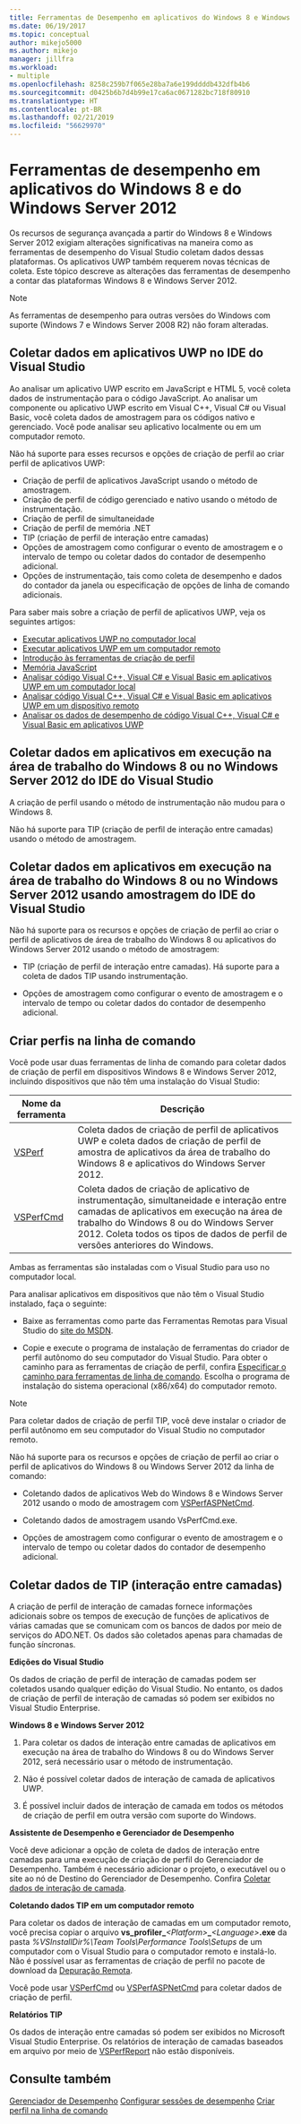 ```yaml
---
title: Ferramentas de Desempenho em aplicativos do Windows 8 e Windows Server 2012 | Microsoft Docs
ms.date: 06/19/2017
ms.topic: conceptual
author: mikejo5000
ms.author: mikejo
manager: jillfra
ms.workload:
- multiple
ms.openlocfilehash: 8258c259b7f065e28ba7a6e199ddddb432dfb4b6
ms.sourcegitcommit: d0425b6b7d4b99e17ca6ac0671282bc718f80910
ms.translationtype: HT
ms.contentlocale: pt-BR
ms.lasthandoff: 02/21/2019
ms.locfileid: "56629970"
---
```

# <a name="performance-tools-on-windows-8-and-windows-server-2012-applications"></a>Ferramentas de desempenho em aplicativos do Windows 8 e do Windows Server 2012

Os recursos de segurança avançada a partir do Windows 8 e Windows Server 2012 exigiam alterações significativas na maneira como as ferramentas de desempenho do Visual Studio coletam dados dessas plataformas. Os aplicativos UWP também requerem novas técnicas de coleta. Este tópico descreve as alterações das ferramentas de desempenho a contar das plataformas Windows 8 e Windows Server 2012.

> [!NOTE]
> As ferramentas de desempenho para outras versões do Windows com suporte (Windows 7 e Windows Server 2008 R2) não foram alteradas.

## <a name="collect-data-on-uwp-apps-from-the-visual-studio-ide"></a>Coletar dados em aplicativos UWP no IDE do Visual Studio

Ao analisar um aplicativo UWP escrito em JavaScript e HTML 5, você coleta dados de instrumentação para o código JavaScript. Ao analisar um componente ou aplicativo UWP escrito em Visual C++, Visual C# ou Visual Basic, você coleta dados de amostragem para os códigos nativo e gerenciado. Você pode analisar seu aplicativo localmente ou em um computador remoto.

Não há suporte para esses recursos e opções de criação de perfil ao criar perfil de aplicativos UWP:

- Criação de perfil de aplicativos JavaScript usando o método de amostragem.
- Criação de perfil de código gerenciado e nativo usando o método de instrumentação.
- Criação de perfil de simultaneidade
- Criação de perfil de memória .NET
- TIP (criação de perfil de interação entre camadas)
- Opções de amostragem como configurar o evento de amostragem e o intervalo de tempo ou coletar dados do contador de desempenho adicional.
- Opções de instrumentação, tais como coleta de desempenho e dados do contador da janela ou especificação de opções de linha de comando adicionais.

Para saber mais sobre a criação de perfil de aplicativos UWP, veja os seguintes artigos:

- [Executar aplicativos UWP no computador local](/visualstudio/debugger/start-a-debugging-session-for-a-store-app-in-visual-studio-vb-csharp-cpp-and-xaml)
- [Executar aplicativos UWP em um computador remoto](../debugger/run-windows-store-apps-on-a-remote-machine.md)
- [Introdução às ferramentas de criação de perfil](profiling-feature-tour.md)
- [Memória JavaScript](../profiling/javascript-memory.md)
- [Analisar código Visual C++, Visual C# e Visual Basic em aplicativos UWP em um computador local](https://msdn.microsoft.com/2d0c939e-0bac-48c5-b727-46f6c6113060)
- [Analisar código Visual C++, Visual C# e Visual Basic em aplicativos UWP em um dispositivo remoto](https://msdn.microsoft.com/b932a2be-11b0-40fd-b996-75c6b6a79d22)
- [Analisar os dados de desempenho de código Visual C++, Visual C# e Visual Basic em aplicativos UWP](https://msdn.microsoft.com/5de4a413-d924-425f-afc4-e1ecfb0fca18)

## <a name="collect-data-on-apps-running-on-the-windows-8-desktop-or-on-windows-server-2012-from-the-visual-studio-ide"></a>Coletar dados em aplicativos em execução na área de trabalho do Windows 8 ou no Windows Server 2012 do IDE do Visual Studio

A criação de perfil usando o método de instrumentação não mudou para o Windows 8.

Não há suporte para TIP (criação de perfil de interação entre camadas) usando o método de amostragem.

## <a name="collect-data-on-apps-running-on-the-windows-8-desktop-or-on-windows-server-2012-by-using-sampling-from-the-visual-studio-ide"></a>Coletar dados em aplicativos em execução na área de trabalho do Windows 8 ou no Windows Server 2012 usando amostragem do IDE do Visual Studio

Não há suporte para os recursos e opções de criação de perfil ao criar o perfil de aplicativos de área de trabalho do Windows 8 ou aplicativos do Windows Server 2012 usando o método de amostragem:

- TIP (criação de perfil de interação entre camadas). Há suporte para a coleta de dados TIP usando instrumentação.

- Opções de amostragem como configurar o evento de amostragem e o intervalo de tempo ou coletar dados do contador de desempenho adicional.

## <a name="profile-from-the-command-line"></a>Criar perfis na linha de comando

Você pode usar duas ferramentas de linha de comando para coletar dados de criação de perfil em dispositivos Windows 8 e Windows Server 2012, incluindo dispositivos que não têm uma instalação do Visual Studio:

|Nome da ferramenta|Descrição|
|---------------|-----------------|
|[VSPerf](../profiling/vsperf.md)|Coleta dados de criação de perfil de aplicativos UWP e coleta dados de criação de perfil de amostra de aplicativos da área de trabalho do Windows 8 e aplicativos do Windows Server 2012.|
|[VSPerfCmd](../profiling/vsperfcmd.md)|Coleta dados de criação de aplicativo de instrumentação, simultaneidade e interação entre camadas de aplicativos em execução na área de trabalho do Windows 8 ou do Windows Server 2012. Coleta todos os tipos de dados de perfil de versões anteriores do Windows.|

Ambas as ferramentas são instaladas com o Visual Studio para uso no computador local.

Para analisar aplicativos em dispositivos que não têm o Visual Studio instalado, faça o seguinte:

- Baixe as ferramentas como parte das Ferramentas Remotas para Visual Studio do [site do MSDN](http://go.microsoft.com/fwlink/?LinkID=219549).

- Copie e execute o programa de instalação de ferramentas do criador de perfil autônomo do seu computador do Visual Studio. Para obter o caminho para as ferramentas de criação de perfil, confira [Especificar o caminho para ferramentas de linha de comando](../profiling/specifying-the-path-to-profiling-tools-command-line-tools.md). Escolha o programa de instalação do sistema operacional (x86/x64) do computador remoto.

> [!NOTE]
> Para coletar dados de criação de perfil TIP, você deve instalar o criador de perfil autônomo em seu computador do Visual Studio no computador remoto.

Não há suporte para os recursos e opções de criação de perfil ao criar o perfil de aplicativos do Windows 8 ou Windows Server 2012 da linha de comando:

- Coletando dados de aplicativos Web do Windows 8 e Windows Server 2012 usando o modo de amostragem com [VSPerfASPNetCmd](../profiling/vsperfaspnetcmd.md).

- Coletando dados de amostragem usando VsPerfCmd.exe.

- Opções de amostragem como configurar o evento de amostragem e o intervalo de tempo ou coletar dados do contador de desempenho adicional.

## <a name="collect-tier-interaction-tip-data"></a>Coletar dados de TIP (interação entre camadas)

A criação de perfil de interação de camadas fornece informações adicionais sobre os tempos de execução de funções de aplicativos de várias camadas que se comunicam com os bancos de dados por meio de serviços do ADO.NET. Os dados são coletados apenas para chamadas de função síncronas.

**Edições do Visual Studio**

Os dados de criação de perfil de interação de camadas podem ser coletados usando qualquer edição do Visual Studio. No entanto, os dados de criação de perfil de interação de camadas só podem ser exibidos no Visual Studio Enterprise.

**Windows 8 e Windows Server 2012**

1. Para coletar os dados de interação entre camadas de aplicativos em execução na área de trabalho do Windows 8 ou do Windows Server 2012, será necessário usar o método de instrumentação.

2. Não é possível coletar dados de interação de camada de aplicativos UWP.

3. É possível incluir dados de interação de camada em todos os métodos de criação de perfil em outra versão com suporte do Windows.

**Assistente de Desempenho e Gerenciador de Desempenho**

Você deve adicionar a opção de coleta de dados de interação entre camadas para uma execução de criação de perfil do Gerenciador de Desempenho. Também é necessário adicionar o projeto, o executável ou o site ao nó de Destino do Gerenciador de Desempenho. Confira [Coletar dados de interação de camada](../profiling/collecting-tier-interaction-data.md).

**Coletando dados TIP em um computador remoto**

Para coletar os dados de interação de camadas em um computador remoto, você precisa copiar o arquivo **vs\_profiler\_**_\<Platform>_**\_**_\<Language>_**.exe** da pasta *%VSInstallDir%\Team Tools\Performance Tools\Setups* de um computador com o Visual Studio para o computador remoto e instalá-lo. Não é possível usar as ferramentas de criação de perfil no pacote de download da [Depuração Remota](../debugger/remote-debugging.md).

Você pode usar [VSPerfCmd](../profiling/vsperfcmd.md) ou [VSPerfASPNetCmd](../profiling/vsperfaspnetcmd.md) para coletar dados de criação de perfil.

**Relatórios TIP**

Os dados de interação entre camadas só podem ser exibidos no Microsoft Visual Studio Enterprise. Os relatórios de interação de camadas baseados em arquivo por meio de [VSPerfReport](../profiling/vsperfreport.md) não estão disponíveis.

## <a name="see-also"></a>Consulte também

[Gerenciador de Desempenho](../profiling/performance-explorer.md)
[Configurar sessões de desempenho](../profiling/configuring-performance-sessions.md)
[Criar perfil na linha de comando](../profiling/using-the-profiling-tools-from-the-command-line.md)